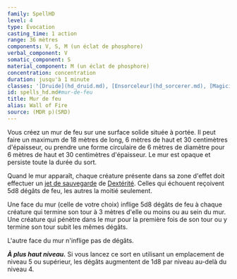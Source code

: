 ```yaml
---
family: SpellHD
level: 4
type: Évocation
casting_time: 1 action
range: 36 mètres
components: V, S, M (un éclat de phosphore)
verbal_component: V
somatic_component: S
material_component: M (un éclat de phosphore)
concentration: concentration
duration: jusqu'à 1 minute
classes: '[Druide](hd_druid.md), [Ensorceleur](hd_sorcerer.md), [Magicien](hd_wizard.md)'
id: spells_hd.md#mur-de-feu
title: Mur de feu
alias: Wall of Fire
source: (MDR p)(SRD)
---
```


Vous créez un mur de feu sur une surface solide située à portée. Il peut faire un maximum de 18 mètres de long, 6 mètres de haut et 30 centimètres d'épaisseur, ou prendre une forme circulaire de 6 mètres de diamètre pour 6 mètres de haut et 30 centimètres d'épaisseur. Le mur est opaque et persiste toute la durée du sort.

Quand le mur apparaît, chaque créature présente dans sa zone d'effet doit effectuer un [jet de sauvegarde](hd_abilities_jets_de_sauvegarde.md) de [Dextérité](hd_abilities_dexterity.md). Celles qui échouent reçoivent 5d8 dégâts de feu, les autres la moitié seulement.

Une face du mur (celle de votre choix) inflige 5d8 dégâts de feu à chaque créature qui termine son tour à 3 mètres d'elle ou moins ou au sein du mur. Une créature qui pénètre dans le mur pour la première fois de son tour ou y termine son tour subit les mêmes dégâts.

L'autre face du mur n'inflige pas de dégâts.

**_À plus haut niveau._** Si vous lancez ce sort en utilisant un emplacement de niveau 5 ou supérieur, les dégâts augmentent de 1d8 par niveau au-delà du niveau 4.

